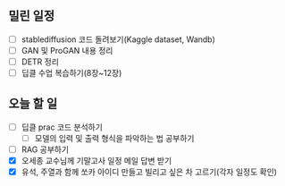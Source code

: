 ## 밀린 일정
- [ ] stablediffusion 코드 돌려보기(Kaggle dataset, Wandb)
- [ ] GAN 및 ProGAN 내용 정리
- [ ] DETR 정리
- [ ] 딥클 수업 복습하기(8장~12장)

## 오늘 할 일
- [ ] 딥클 prac 코드 분석하기
	- [ ] 모델의 입력 및 출력 형식을 파악하는 법 공부하기
- [ ] RAG 공부하기
- [x] 오세종 교수님께 기말고사 일정 메일 답변 받기
- [x] 유석, 주열과 함께 쏘카 아이디 만들고 빌리고 싶은 차 고르기(각자 일정도 확인)
